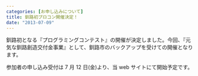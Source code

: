 ```yaml
---
categories: [お申し込みについて]
title: 釧路初プロコン開催決定！
date: "2013-07-09"
---
```


釧路初となる『プログラミングコンテスト』の開催が決定しました。今回、『元気な釧路創造交付金事業』として、釧路市のバックアップを受けての開催となります。

参加者の申し込み受付は 7 月 12 日(金)より、当 web サイトにて開始予定です。
